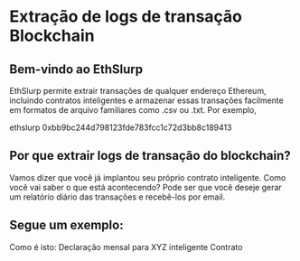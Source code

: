 # Extração de logs de transação Blockchain

## Bem-vindo ao EthSlurp

EthSlurp permite extrair transações de qualquer endereço Ethereum, incluindo contratos inteligentes e armazenar essas transações facilmente em formatos de arquivo familiares como .csv ou .txt. Por exemplo,

  ethslurp 0xbb9bc244d798123fde783fcc1c72d3bb8c189413 
  
## Por que extrair logs de transação do blockchain?

Vamos dizer que você já implantou seu próprio contrato inteligente. Como você vai saber o que está acontecendo? 
Pode ser que você deseje gerar um relatório diário das transações e recebê-los por email. 

## Segue um exemplo:

Como é isto: Declaração mensal para XYZ inteligente Contrato

